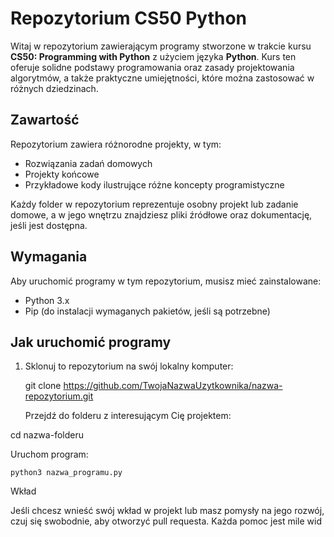 # Repozytorium CS50 Python

Witaj w repozytorium zawierającym programy stworzone w trakcie kursu **CS50: Programming with Python** z użyciem języka **Python**. Kurs ten oferuje solidne podstawy programowania oraz zasady projektowania algorytmów, a także praktyczne umiejętności, które można zastosować w różnych dziedzinach.

## Zawartość

Repozytorium zawiera różnorodne projekty, w tym:

- Rozwiązania zadań domowych
- Projekty końcowe
- Przykładowe kody ilustrujące różne koncepty programistyczne

Każdy folder w repozytorium reprezentuje osobny projekt lub zadanie domowe, a w jego wnętrzu znajdziesz pliki źródłowe oraz dokumentację, jeśli jest dostępna.

## Wymagania

Aby uruchomić programy w tym repozytorium, musisz mieć zainstalowane:

- Python 3.x
- Pip (do instalacji wymaganych pakietów, jeśli są potrzebne)

## Jak uruchomić programy

1. Sklonuj to repozytorium na swój lokalny komputer:

   git clone https://github.com/TwojaNazwaUzytkownika/nazwa-repozytorium.git

    Przejdź do folderu z interesującym Cię projektem:

cd nazwa-folderu

Uruchom program:


    python3 nazwa_programu.py

Wkład

Jeśli chcesz wnieść swój wkład w projekt lub masz pomysły na jego rozwój, czuj się swobodnie, aby otworzyć pull requesta. Każda pomoc jest mile wid
